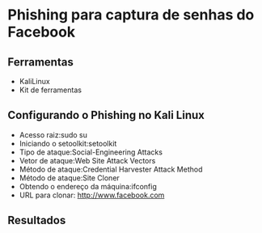 # Phishing para captura de senhas do Facebook

## Ferramentas

- KaliLinux
- Kit de ferramentas

## Configurando o Phishing no Kali Linux

- Acesso raiz:sudo su
- Iniciando o setoolkit:setoolkit
- Tipo de ataque:Social-Engineering Attacks
- Vetor de ataque:Web Site Attack Vectors
- Método de ataque:Credential Harvester Attack Method 
- Método de ataque:Site Cloner
- Obtendo o endereço da máquina:ifconfig
- URL para clonar: http://www.facebook.com

## Resultados


